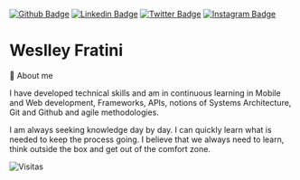 
[![Github Badge](https://img.shields.io/badge/-Github-000?style=for-the-badge&logo=Github&logoColor=white&link=https://github.com/elizarp)](https://github.com/WeslleyFratini)
[![Linkedin Badge](https://img.shields.io/badge/-LinkedIn-blue?style=for-the-badge&logo=Linkedin&logoColor=white&link=https://www.linkedin.com/in/weslley-fratini/)](https://www.linkedin.com/in/weslley-fratini/)
[![Twitter Badge](https://img.shields.io/badge/-Twitter-1ca0f1?style=for-the-badge&labelColor=1ca0f1&logo=twitter&logoColor=white&link=https://twitter.com/Weslley_Fratini)](https://twitter.com/Weslley_Fratini)
[![Instagram Badge](https://img.shields.io/badge/-Instagram-C13584?style=for-the-badge&labelColor=C13584&logo=instagram&logoColor=white&link=https://www.instagram.com/weslleyfratini/)](https://www.instagram.com/weslleyfratini/)

# Weslley Fratini 

💬 
About me

I have developed technical skills and am in continuous learning in Mobile and Web development, Frameworks, APIs, notions of Systems Architecture, Git and Github and agile methodologies.

I am always seeking knowledge day by day. I can quickly learn what is needed to keep the process going. I believe that we always need to learn, think outside the box and get out of the comfort zone.

![Visitas](https://visitor-badge.glitch.me/badge?page_id=WeslleyFratini)
